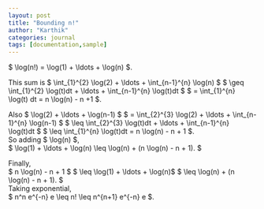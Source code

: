 ```yaml
---
layout: post
title: "Bounding n!"
author: "Karthik"
categories: journal
tags: [documentation,sample]
---
```


$ \log(n!) = \log(1) + \ldots + \log(n) $. 

This sum is $ \int_{1}^{2} \log(2) + \ldots + \int_{n-1}^{n} \log(n) $ $ \geq \int_{1}^{2} \log(t)dt + \ldots + \int_{n-1}^{n} \log(t)dt $ $ = \int_{1}^{n} \log(t) dt = n \log(n) - n +1 $. 

Also $ \log(2) + \ldots + \log(n-1) $ $ = \int_{2}^{3} \log(2) + \ldots + \int_{n-1}^{n} \log(n-1) $ $ \leq \int_{2}^{3} \log(t)dt + \ldots + \int_{n-1}^{n} \log(t)dt $ $ \leq \int_{1}^{n} \log(t)dt = n \log(n) - n + 1 $.   
So adding $ \log(n) $,   
$ \log(1) + \ldots + \log(n) \leq \log(n) + (n \log(n) - n + 1). $

Finally,   
$ n \log(n) - n + 1 $ $ \leq \log(1) + \ldots + \log(n)$ $ \leq \log(n) + (n \log(n) - n + 1). $   
Taking exponential,   
$ n^n e^{-n} e \leq n! \leq n^{n+1} e^{-n} e $.

